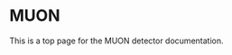 <!-- doxy
\page refDetectorsMUON MUON
/doxy -->

# MUON

This is a top page for the MUON detector documentation.

<!-- doxy
* \subpage refMUONMIDClustering
* \subpage refMUONMIDTracking
* \subpage refMUONMIDWorkflow
* \subpage refMUONMCHMappingSegContour
* \subpage refMUONMCHMapping
* \subpage refMUONMCHMappingtest
* \subpage refMUONMCHMappingImpl3
* \subpage refMUONMCHContour
/doxy -->
